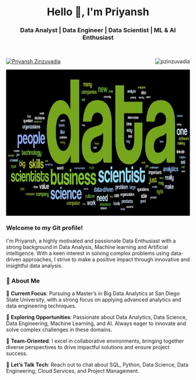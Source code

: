 
<h1 align="center">Hello 👋, I'm Priyansh</h1>

<h3 align = 'center'>Data Analyst | Data Engineer | Data Scientist | ML & AI Enthusiast</h3> </br>
  
<p align="left"> 
  <a href="https://linkedin.com/in/pszinzuvadia" target="_blank">
    <img src="https://img.shields.io/badge/-Priyansh%20Zinzuvadia-blue?style=for-the-badge&logo=Linkedin&logoColor=white" alt="Priyansh Zinzuvadia" />
  </a>
  <a align = 'right'>
    <img align = 'right' src="https://komarev.com/ghpvc/?username=pzinzuvadia&label=Profile%20views&color=0e75b6&style=for-the-badge" alt="pzinzuvadia" />
  </a>
</p>

<img align='center' alt='Data Science Word Cloud' width='1000' height='400' src="Cover_img.jpg"><br>

### Welcome to my Git profile! 
<p>I'm Priyansh, a highly motivated and passionate Data Enthusiast with a strong background in Data Analysis, Machine learning and Artificial intelligence. With a keen interest in solving complex problems using data-driven approaches, I strive to make a positive impact through innovative and insightful data analysis. </p>

### 🌟 About Me

🔭 **Current Focus**: Pursuing a Master’s in Big Data Analytics at San Diego State University, with a strong focus on applying advanced analytics and data engineering techniques.

🌱 **Exploring Opportunities**: Passionate about Data Analytics, Data Science, Data Engineering, Machine Learning, and AI. Always eager to innovate and solve complex challenges in these domains.

🤝 **Team-Oriented**: I excel in collaborative environments, bringing together diverse perspectives to drive impactful solutions and ensure project success.

💬 **Let’s Talk Tech**: Reach out to chat about SQL, Python, Data Science, Data Engineering, Cloud Services, and Project Management.



